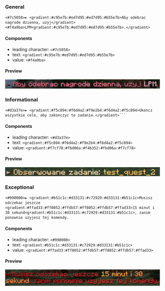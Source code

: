 ### General
```
<#7c5058>► <gradient:#c95e7b:#ed7d95:#ed7d95:#b55e7b>Aby odebrac nagrode dzienna, uzyj</gradient> <#f4a9ba>LPM<gradient:#c95e7b:#ed7d95:#ed7d95:#b55e7b>.</gradient>
```
#### Components
- leading character: `<#7c5058>`
- text: `<gradient:#c95e7b:#ed7d95:#ed7d95:#b55e7b>`
- value: `<#f4a9ba>`

#### Preview
<img src="images/general.png"></img>

### Informational
```
<#d3a37e>► <gradient:#f5c894:#f6d4a2:#f9e2b4:#f6d4a2:#f5c894>Ukoncz wszystkie cele, aby zakonczyc to zadanie.</gradient>```
```

#### Components
- leading character: `<#d3a37e>`
- text: `<gradient:#f5c894:#f6d4a2:#f9e2b4:#f6d4a2:#f5c894>`
- value: `<gradient:#f7cf78:#fbd06a:#f4b352:#fbd06a:#f7cf78>`

#### Preview
<img src="images/informational.png"></img>

### Exceptional
```
<#990000>► <gradient:#b51c1c:#d33131:#c72929:#d33131:#b51c1c>Musisz odczekac jeszcze <gradient:#ffad33:#ff8052:#ffdb57:#ff8052:#ffdb57:#ffad33>15 minut i 30 sekund<gradient:#b51c1c:#d33131:#c72929:#d33131:#b51c1c>, zanim ponownie uzyjesz tej komendy.
```

#### Components
- leading character: `<#990000>`
- text: `<gradient:#b51c1c:#d33131:#c72929:#d33131:#b51c1c>`
- value: `<gradient:#ffad33:#ff8052:#ffdb57:#ff8052:#ffdb57:#ffad33>`

#### Preview
<img src="images/exceptional.png"></img>